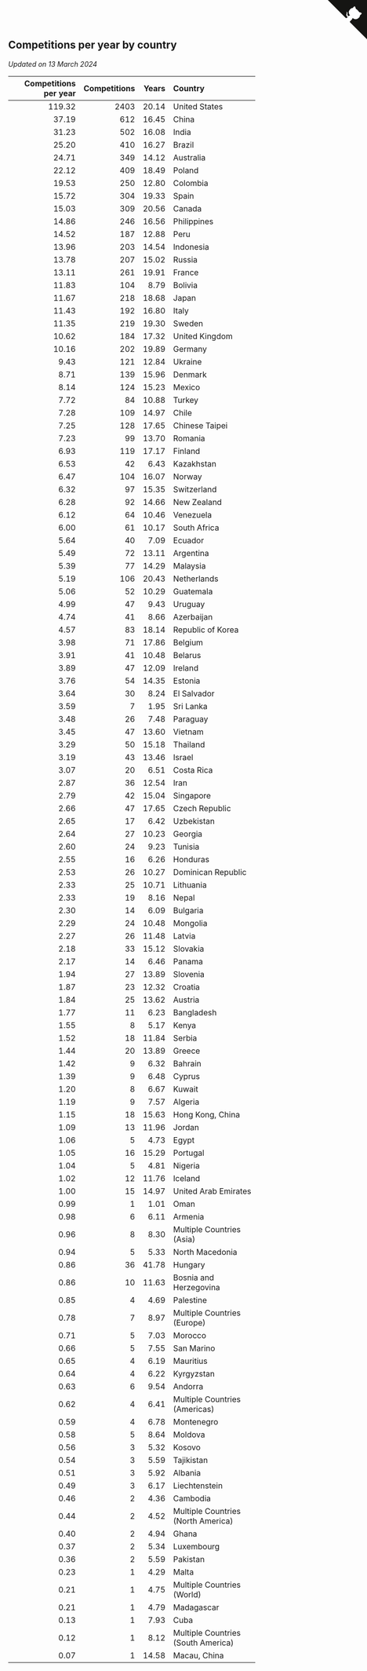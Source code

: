 ## Competitions per year by country

*Updated on 13 March 2024*

| Competitions per year | Competitions | Years | Country |
| ---: | ---: | ---: | :--- |
| 119.32 | 2403 | 20.14 | United States |
| 37.19 | 612 | 16.45 | China |
| 31.23 | 502 | 16.08 | India |
| 25.20 | 410 | 16.27 | Brazil |
| 24.71 | 349 | 14.12 | Australia |
| 22.12 | 409 | 18.49 | Poland |
| 19.53 | 250 | 12.80 | Colombia |
| 15.72 | 304 | 19.33 | Spain |
| 15.03 | 309 | 20.56 | Canada |
| 14.86 | 246 | 16.56 | Philippines |
| 14.52 | 187 | 12.88 | Peru |
| 13.96 | 203 | 14.54 | Indonesia |
| 13.78 | 207 | 15.02 | Russia |
| 13.11 | 261 | 19.91 | France |
| 11.83 | 104 | 8.79 | Bolivia |
| 11.67 | 218 | 18.68 | Japan |
| 11.43 | 192 | 16.80 | Italy |
| 11.35 | 219 | 19.30 | Sweden |
| 10.62 | 184 | 17.32 | United Kingdom |
| 10.16 | 202 | 19.89 | Germany |
| 9.43 | 121 | 12.84 | Ukraine |
| 8.71 | 139 | 15.96 | Denmark |
| 8.14 | 124 | 15.23 | Mexico |
| 7.72 | 84 | 10.88 | Turkey |
| 7.28 | 109 | 14.97 | Chile |
| 7.25 | 128 | 17.65 | Chinese Taipei |
| 7.23 | 99 | 13.70 | Romania |
| 6.93 | 119 | 17.17 | Finland |
| 6.53 | 42 | 6.43 | Kazakhstan |
| 6.47 | 104 | 16.07 | Norway |
| 6.32 | 97 | 15.35 | Switzerland |
| 6.28 | 92 | 14.66 | New Zealand |
| 6.12 | 64 | 10.46 | Venezuela |
| 6.00 | 61 | 10.17 | South Africa |
| 5.64 | 40 | 7.09 | Ecuador |
| 5.49 | 72 | 13.11 | Argentina |
| 5.39 | 77 | 14.29 | Malaysia |
| 5.19 | 106 | 20.43 | Netherlands |
| 5.06 | 52 | 10.29 | Guatemala |
| 4.99 | 47 | 9.43 | Uruguay |
| 4.74 | 41 | 8.66 | Azerbaijan |
| 4.57 | 83 | 18.14 | Republic of Korea |
| 3.98 | 71 | 17.86 | Belgium |
| 3.91 | 41 | 10.48 | Belarus |
| 3.89 | 47 | 12.09 | Ireland |
| 3.76 | 54 | 14.35 | Estonia |
| 3.64 | 30 | 8.24 | El Salvador |
| 3.59 | 7 | 1.95 | Sri Lanka |
| 3.48 | 26 | 7.48 | Paraguay |
| 3.45 | 47 | 13.60 | Vietnam |
| 3.29 | 50 | 15.18 | Thailand |
| 3.19 | 43 | 13.46 | Israel |
| 3.07 | 20 | 6.51 | Costa Rica |
| 2.87 | 36 | 12.54 | Iran |
| 2.79 | 42 | 15.04 | Singapore |
| 2.66 | 47 | 17.65 | Czech Republic |
| 2.65 | 17 | 6.42 | Uzbekistan |
| 2.64 | 27 | 10.23 | Georgia |
| 2.60 | 24 | 9.23 | Tunisia |
| 2.55 | 16 | 6.26 | Honduras |
| 2.53 | 26 | 10.27 | Dominican Republic |
| 2.33 | 25 | 10.71 | Lithuania |
| 2.33 | 19 | 8.16 | Nepal |
| 2.30 | 14 | 6.09 | Bulgaria |
| 2.29 | 24 | 10.48 | Mongolia |
| 2.27 | 26 | 11.48 | Latvia |
| 2.18 | 33 | 15.12 | Slovakia |
| 2.17 | 14 | 6.46 | Panama |
| 1.94 | 27 | 13.89 | Slovenia |
| 1.87 | 23 | 12.32 | Croatia |
| 1.84 | 25 | 13.62 | Austria |
| 1.77 | 11 | 6.23 | Bangladesh |
| 1.55 | 8 | 5.17 | Kenya |
| 1.52 | 18 | 11.84 | Serbia |
| 1.44 | 20 | 13.89 | Greece |
| 1.42 | 9 | 6.32 | Bahrain |
| 1.39 | 9 | 6.48 | Cyprus |
| 1.20 | 8 | 6.67 | Kuwait |
| 1.19 | 9 | 7.57 | Algeria |
| 1.15 | 18 | 15.63 | Hong Kong, China |
| 1.09 | 13 | 11.96 | Jordan |
| 1.06 | 5 | 4.73 | Egypt |
| 1.05 | 16 | 15.29 | Portugal |
| 1.04 | 5 | 4.81 | Nigeria |
| 1.02 | 12 | 11.76 | Iceland |
| 1.00 | 15 | 14.97 | United Arab Emirates |
| 0.99 | 1 | 1.01 | Oman |
| 0.98 | 6 | 6.11 | Armenia |
| 0.96 | 8 | 8.30 | Multiple Countries (Asia) |
| 0.94 | 5 | 5.33 | North Macedonia |
| 0.86 | 36 | 41.78 | Hungary |
| 0.86 | 10 | 11.63 | Bosnia and Herzegovina |
| 0.85 | 4 | 4.69 | Palestine |
| 0.78 | 7 | 8.97 | Multiple Countries (Europe) |
| 0.71 | 5 | 7.03 | Morocco |
| 0.66 | 5 | 7.55 | San Marino |
| 0.65 | 4 | 6.19 | Mauritius |
| 0.64 | 4 | 6.22 | Kyrgyzstan |
| 0.63 | 6 | 9.54 | Andorra |
| 0.62 | 4 | 6.41 | Multiple Countries (Americas) |
| 0.59 | 4 | 6.78 | Montenegro |
| 0.58 | 5 | 8.64 | Moldova |
| 0.56 | 3 | 5.32 | Kosovo |
| 0.54 | 3 | 5.59 | Tajikistan |
| 0.51 | 3 | 5.92 | Albania |
| 0.49 | 3 | 6.17 | Liechtenstein |
| 0.46 | 2 | 4.36 | Cambodia |
| 0.44 | 2 | 4.52 | Multiple Countries (North America) |
| 0.40 | 2 | 4.94 | Ghana |
| 0.37 | 2 | 5.34 | Luxembourg |
| 0.36 | 2 | 5.59 | Pakistan |
| 0.23 | 1 | 4.29 | Malta |
| 0.21 | 1 | 4.75 | Multiple Countries (World) |
| 0.21 | 1 | 4.79 | Madagascar |
| 0.13 | 1 | 7.93 | Cuba |
| 0.12 | 1 | 8.12 | Multiple Countries (South America) |
| 0.07 | 1 | 14.58 | Macau, China |


<a href="https://github.com/jonatanklosko/wca_statistics" class="github-corner" aria-label="View source on Github"><svg width="80" height="80" viewBox="0 0 250 250" style="fill:#151513; color:#fff; position: absolute; top: 0; border: 0; right: 0;" aria-hidden="true"><path d="M0,0 L115,115 L130,115 L142,142 L250,250 L250,0 Z"></path><path d="M128.3,109.0 C113.8,99.7 119.0,89.6 119.0,89.6 C122.0,82.7 120.5,78.6 120.5,78.6 C119.2,72.0 123.4,76.3 123.4,76.3 C127.3,80.9 125.5,87.3 125.5,87.3 C122.9,97.6 130.6,101.9 134.4,103.2" fill="currentColor" style="transform-origin: 130px 106px;" class="octo-arm"></path><path d="M115.0,115.0 C114.9,115.1 118.7,116.5 119.8,115.4 L133.7,101.6 C136.9,99.2 139.9,98.4 142.2,98.6 C133.8,88.0 127.5,74.4 143.8,58.0 C148.5,53.4 154.0,51.2 159.7,51.0 C160.3,49.4 163.2,43.6 171.4,40.1 C171.4,40.1 176.1,42.5 178.8,56.2 C183.1,58.6 187.2,61.8 190.9,65.4 C194.5,69.0 197.7,73.2 200.1,77.6 C213.8,80.2 216.3,84.9 216.3,84.9 C212.7,93.1 206.9,96.0 205.4,96.6 C205.1,102.4 203.0,107.8 198.3,112.5 C181.9,128.9 168.3,122.5 157.7,114.1 C157.9,116.9 156.7,120.9 152.7,124.9 L141.0,136.5 C139.8,137.7 141.6,141.9 141.8,141.8 Z" fill="currentColor" class="octo-body"></path></svg></a><style>.github-corner:hover .octo-arm{animation:octocat-wave 560ms ease-in-out}@keyframes octocat-wave{0%,100%{transform:rotate(0)}20%,60%{transform:rotate(-25deg)}40%,80%{transform:rotate(10deg)}}@media (max-width:500px){.github-corner:hover .octo-arm{animation:none}.github-corner .octo-arm{animation:octocat-wave 560ms ease-in-out}}</style>
